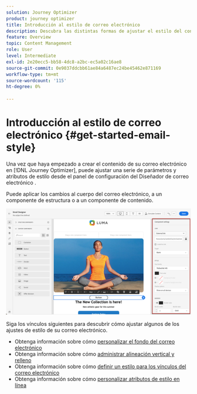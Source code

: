 ```yaml
---
solution: Journey Optimizer
product: journey optimizer
title: Introducción al estilo de correo electrónico
description: Descubra las distintas formas de ajustar el estilo del contenido del correo electrónico
feature: Overview
topic: Content Management
role: User
level: Intermediate
exl-id: 2e20ecc5-bb58-4dc8-a2bc-ec5a02c16ae8
source-git-commit: 0e9037ddcbb61ae84a6487ec24be45462e871169
workflow-type: tm+mt
source-wordcount: '115'
ht-degree: 0%

---
```


# Introducción al estilo de correo electrónico {#get-started-email-style}

Una vez que haya empezado a crear el contenido de su correo electrónico en [!DNL Journey Optimizer], puede ajustar una serie de parámetros y atributos de estilo desde el panel de configuración del Diseñador de correo electrónico .

Puede aplicar los cambios al cuerpo del correo electrónico, a un componente de estructura o a un componente de contenido.

![](assets/email_designer_content_components_settings.png)

Siga los vínculos siguientes para descubrir cómo ajustar algunos de los ajustes de estilo de su correo electrónico.

* Obtenga información sobre cómo [personalizar el fondo del correo electrónico](backgrounds.md)
* Obtenga información sobre cómo [administrar alineación vertical y relleno](alignment-and-padding.md)
* Obtenga información sobre cómo [definir un estilo para los vínculos del correo electrónico](styling-links.md)
* Obtenga información sobre cómo [personalizar atributos de estilo en línea](inline-styling.md)
